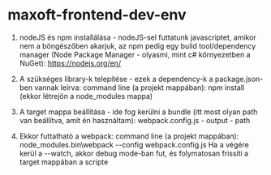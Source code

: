 # maxoft-frontend-dev-env

1. nodeJS és npm installálása - nodeJS-sel futtatunk javascriptet, amikor nem a böngészőben akarjuk, az npm pedig egy build tool/dependency manager (Node Package Manager - olyasmi, mint c# környezetben a NuGet):
https://nodejs.org/en/


2. A szükséges library-k telepítése - ezek a dependency-k a package.json-ben vannak leírva:
command line (a projekt mappában): npm install
(ekkor létrejön a node_modules mappa)

3. A target mappa beállítása - ide fog kerülni a bundle (itt most olyan path van beállítva, amit én használtam):
webpack.config.js - output - path

4. Ekkor futtatható a webpack:
command line (a projekt mappában): node_modules\.bin\webpack --config webpack.config.js
Ha a végére kerül a --watch, akkor debug mode-ban fut, és folymatosan frissíti a target mappában a scripte
